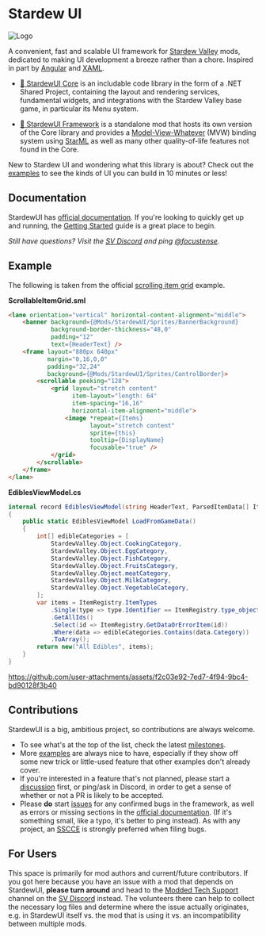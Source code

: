 # Stardew UI

![Logo](Docs/images/logo-text.png)

A convenient, fast and scalable UI framework for [Stardew Valley](https://www.stardewvalley.net/) mods, dedicated to making UI development a breeze rather than a chore. Inspired in part by [Angular](https://angular.dev/) and [XAML](https://learn.microsoft.com/en-us/dotnet/desktop/wpf/xaml/?view=netdesktop-8.0).

* [:seedling: StardewUI Core](https://focustense.github.io/StardewUI/library/) is an includable code library in the form of a .NET Shared Project, containing the layout and rendering services, fundamental widgets, and integrations with the Stardew Valley base game, in particular its Menu system.

* [:deciduous_tree: StardewUI Framework](https://focustense.github.io/StardewUI/framework/) is a standalone mod that hosts its own version of the Core library and provides a [Model-View-Whatever](https://www.beyondjava.net/model-view-whatever) (MVW) binding system using [StarML](https://focustense.github.io/StardewUI/framework/starml/) as well as many other quality-of-life features not found in the Core.

New to Stardew UI and wondering what this library is about? Check out the [examples](https://focustense.github.io/StardewUI/examples/) to see the kinds of UI you can build in 10 minutes or less!

## Documentation

StardewUI has [official documentation](https://focustense.github.io/StardewUI). If you're looking to quickly get up and running, the [Getting Started](https://focustense.github.io/StardewUI/getting-started/) guide is a great place to begin.

_Still have questions? Visit the [SV Discord](https://discord.com/invite/stardewvalley) and ping [@focustense](https://discordapp.com/users/831917573204738069)._

## Example

The following is taken from the official [scrolling item grid](https://focustense.github.io/StardewUI/examples/scrolling-item-grid) example.

**ScrollableItemGrid.sml**

```html
<lane orientation="vertical" horizontal-content-alignment="middle">
    <banner background={@Mods/StardewUI/Sprites/BannerBackground}
            background-border-thickness="48,0"
            padding="12"
            text={HeaderText} />
    <frame layout="880px 640px"
           margin="0,16,0,0"
           padding="32,24"
           background={@Mods/StardewUI/Sprites/ControlBorder}>
        <scrollable peeking="128">
            <grid layout="stretch content"
                  item-layout="length: 64"
                  item-spacing="16,16"
                  horizontal-item-alignment="middle">
                <image *repeat={Items}
                       layout="stretch content"
                       sprite={this}
                       tooltip={DisplayName}
                       focusable="true" />
            </grid>
        </scrollable>
    </frame>
</lane>
```

**EdiblesViewModel.cs**

```cs
internal record EdiblesViewModel(string HeaderText, ParsedItemData[] Items)
{
    public static EdiblesViewModel LoadFromGameData()
    {
        int[] edibleCategories = [
            StardewValley.Object.CookingCategory,
            StardewValley.Object.EggCategory,
            StardewValley.Object.FishCategory,
            StardewValley.Object.FruitsCategory,
            StardewValley.Object.meatCategory,
            StardewValley.Object.MilkCategory,
            StardewValley.Object.VegetableCategory,
        ];
        var items = ItemRegistry.ItemTypes
            .Single(type => type.Identifier == ItemRegistry.type_object)
            .GetAllIds()
            .Select(id => ItemRegistry.GetDataOrErrorItem(id))
            .Where(data => edibleCategories.Contains(data.Category))
            .ToArray();
        return new("All Edibles", items);
    }
}
```

https://github.com/user-attachments/assets/f2c03e92-7ed7-4f94-9bc4-bd90128f3b40

## Contributions

StardewUI is a big, ambitious project, so contributions are always welcome.

- To see what's at the top of the list, check the latest [milestones](https://github.com/focustense/StardewUI/milestones).
- More [examples](https://focustense.github.io/StardewUI/examples/) are always nice to have, especially if they show off some new trick or little-used feature that other examples don't already cover.
- If you're interested in a feature that's not planned, please start a [discussion](https://github.com/focustense/StardewUI/discussions) first, or ping/ask in Discord, in order to get a sense of whether or not a PR is likely to be accepted.
- Please **do** start [issues](https://github.com/focustense/StardewUI/issues) for any confirmed bugs in the framework, as well as errors or missing sections in the [official documentation](https://focustense.github.io/StardewUI). (If it's something small, like a typo, it's better to ping instead). As with any project, an [SSCCE](https://www.sscce.org/) is strongly preferred when filing bugs.

## For Users

This space is primarily for mod authors and current/future contributors. If you got here because you have an issue with a mod that depends on StardewUI, **please turn around** and head to the [Modded Tech Support](https://discord.com/channels/137344473976799233/1272025932932055121) channel on the [SV Discord](https://discord.com/invite/stardewvalley) instead. The volunteers there can help to collect the necessary log files and determine where the issue actually originates, e.g. in StardewUI itself vs. the mod that is using it vs. an incompatibility between multiple mods.
